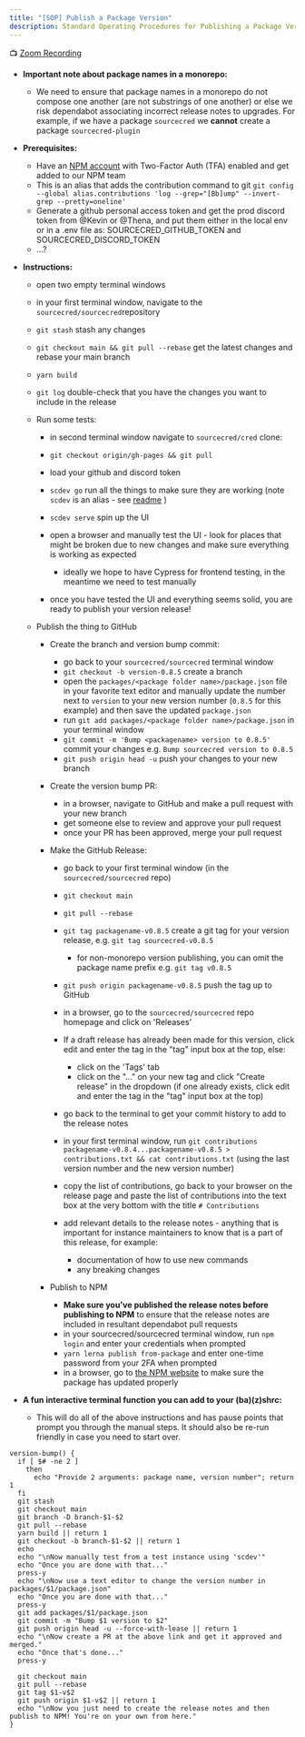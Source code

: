 ```yaml
---
title: "[SOP] Publish a Package Version"
description: Standard Operating Procedures for Publishing a Package Version
---
```


📺
[Zoom Recording](https://zoom.us/rec/share/GSC4vKo8XaOQfWzuc96f1Ns9-Jbu9oKow_8lK3KREXpEMjKiLKw5TvBKMun7XoM.v6q2yjR085Ee1uLx)

- **Important note about package names in a monorepo:**

  - We need to ensure that package names in a monorepo do not compose one
    another (are not substrings of one another) or else we risk dependabot
    associating incorrect release notes to upgrades. For example, if we have a
    package `sourcecred` we **cannot** create a package `sourcecred-plugin`

- **Prerequisites:**

  - Have an [NPM account](https://www.npmjs.com/) with Two-Factor Auth (TFA)
    enabled and get added to our NPM team
  - This is an alias that adds the contribution command to git
    `git config --global alias.contributions 'log --grep="[Bb]ump" --invert-grep --pretty=oneline'`
  - Generate a github personal access token and get the prod discord token from
    @Kevin or @Thena, and put them either in the local env or in a .env file as:
    SOURCECRED_GITHUB_TOKEN and SOURCECRED_DISCORD_TOKEN
  - ...?

- **Instructions:**

  - open two empty terminal windows
  - in your first terminal window, navigate to the
    `sourcecred/sourcecred`repository
  - `git stash` stash any changes
  - `git checkout main && git pull --rebase` get the latest changes and rebase
    your main branch
  - `yarn build`
  - `git log` double-check that you have the changes you want to include in the
    release
  - Run some tests:

    - in second terminal window navigate to `sourcecred/cred` clone:
    - `git checkout origin/gh-pages && git pull`
    - load your github and discord token
    - `scdev go` run all the things to make sure they are working (note `scdev`
      is an alias - see
      [readme](https://github.com/sourcecred/sourcecred/tree/master/packages/sourcecred#using-a-modified-backend)
      )
    - `scdev serve` spin up the UI
    - open a browser and manually test the UI - look for places that might be
      broken due to new changes and make sure everything is working as expected

      - ideally we hope to have Cypress for frontend testing, in the meantime we
        need to test manually

    - once you have tested the UI and everything seems solid, you are ready to
      publish your version release!

  - Publish the thing to GitHub

    - Create the branch and version bump commit:

      - go back to your `sourcecred/sourcecred` terminal window
      - `git checkout -b version-0.8.5` create a branch
      - open the `packages/<package folder name>/package.json` file in your
        favorite text editor and manually update the number next to `version` to
        your new version number (`0.8.5` for this example) and then save the
        updated `package.json`
      - run `git add packages/<package folder name>/package.json` in your
        terminal window
      - `git commit -m 'Bump <packagename> version to 0.8.5'` commit your
        changes e.g. `Bump sourcecred version to 0.8.5`
      - `git push origin head -u` push your changes to your new branch

    - Create the version bump PR:

      - in a browser, navigate to GitHub and make a pull request with your new
        branch
      - get someone else to review and approve your pull request
      - once your PR has been approved, merge your pull request

    - Make the GitHub Release:

      - go back to your first terminal window (in the `sourcecred/sourcecred`
        repo)
      - `git checkout main`
      - `git pull --rebase`
      - `git tag packagename-v0.8.5` create a git tag for your version release,
        e.g. `git tag sourcecred-v0.8.5`

        - for non-monorepo version publishing, you can omit the package name
          prefix e.g. `git tag v0.8.5`

      - `git push origin packagename-v0.8.5` push the tag up to GitHub
      - in a browser, go to the `sourcecred/sourcecred` repo homepage and click
        on 'Releases'
      - If a draft release has already been made for this version, click edit
        and enter the tag in the "tag" input box at the top, else:

        - click on the 'Tags' tab
        - click on the "..." on your new tag and click "Create release" in the
          dropdown (if one already exists, click edit and enter the tag in the
          "tag" input box at the top)

      - go back to the terminal to get your commit history to add to the release
        notes
      - in your first terminal window, run
        `git contributions packagename-v0.8.4...packagename-v0.8.5 > contributions.txt && cat contributions.txt`
        (using the last version number and the new version number)
      - copy the list of contributions, go back to your browser on the release
        page and paste the list of contributions into the text box at the very
        bottom with the title `# Contributions`
      - add relevant details to the release notes - anything that is important
        for instance maintainers to know that is a part of this release, for
        example:

        - documentation of how to use new commands
        - any breaking changes

    - Publish to NPM

      - **Make sure you've published the release notes before publishing to
        NPM** to ensure that the release notes are included in resultant
        dependabot pull requests
      - in your sourcecred/sourcecred terminal window, run `npm login` and enter
        your credentials when prompted
      - `yarn lerna publish from-package` and enter one-time password from your
        2FA when prompted
      - in a browser, go to
        [the NPM website](https://www.npmjs.com/package/sourcecred) to make sure
        the package has updated properly

- **A fun interactive terminal function you can add to your (ba)(z)shrc:**

  - This will do all of the above instructions and has pause points that prompt
    you through the manual steps. It should also be re-run friendly in case you
    need to start over.

```plain
version-bump() {
  if [ $# -ne 2 ]
    then
      echo "Provide 2 arguments: package name, version number"; return 1
  fi
  git stash
  git checkout main
  git branch -D branch-$1-$2
  git pull --rebase
  yarn build || return 1
  git checkout -b branch-$1-$2 || return 1
  echo
  echo "\nNow manually test from a test instance using 'scdev'"
  echo "Once you are done with that..."
  press-y
  echo "\nNow use a text editor to change the version number in packages/$1/package.json"
  echo "Once you are done with that..."
  press-y
  git add packages/$1/package.json
  git commit -m "Bump $1 version to $2"
  git push origin head -u --force-with-lease || return 1
  echo "\nNow create a PR at the above link and get it approved and merged."
  echo "Once that's done..."
  press-y

  git checkout main
  git pull --rebase
  git tag $1-v$2
  git push origin $1-v$2 || return 1
  echo "\nNow you just need to create the release notes and then publish to NPM! You're on your own from here."
}
```
